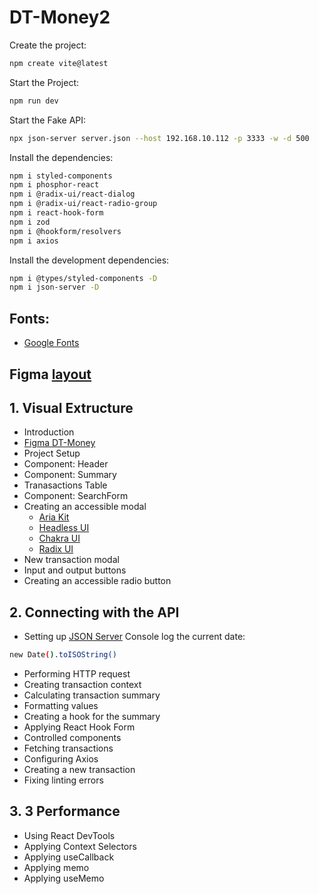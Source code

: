 # DT-Money2

Create the project:
```sh
npm create vite@latest
```

Start the Project:
```sh
npm run dev
```

Start the Fake API:
```sh
npx json-server server.json --host 192.168.10.112 -p 3333 -w -d 500
```

Install the dependencies:
```sh
npm i styled-components
npm i phosphor-react
npm i @radix-ui/react-dialog
npm i @radix-ui/react-radio-group
npm i react-hook-form
npm i zod
npm i @hookform/resolvers
npm i axios
```

Install the development dependencies:
```sh
npm i @types/styled-components -D
npm i json-server -D
```

## Fonts:

- [Google Fonts](https://fonts.google.com/specimen/Roboto)

## Figma [layout](https://www.figma.com/file/b4wyt35ucnvrRNIYUgQOeI/DT-Money?type=design&node-id=0-1&t=PI8QbbHvEietFlGN-0)

## 1. Visual Extructure

 - Introduction
 - [Figma DT-Money](https://www.figma.com/file/b4wyt35ucnvrRNIYUgQOeI/DT-Money?type=design&node-id=0-1&t=PI8QbbHvEietFlGN-0)
 - Project Setup
 - Component: Header
 - Component: Summary
 - Tranasactions Table
 - Component: SearchForm
 - Creating an accessible modal
   - [Aria Kit](https://github.com/ariakit/ariakit)
   - [Headless UI](https://headlessui.com/)
   - [Chakra UI](https://chakra-ui.com/)
   - [Radix UI](https://www.radix-ui.com/)
 - New transaction modal
 - Input and output buttons
 - Creating an accessible radio button

## 2. Connecting with the API

- Setting up [JSON Server](https://github.com/typicode/json-server)
 Console log the current date:
```sh
new Date().toISOString()
```

- Performing HTTP request
- Creating transaction context
- Calculating transaction summary
- Formatting values
- Creating a hook for the summary
- Applying React Hook Form
- Controlled components
- Fetching transactions
- Configuring Axios
- Creating a new transaction
- Fixing linting errors

## 3. 3 Performance

- Using React DevTools
- Applying Context Selectors
- Applying useCallback
- Applying memo
- Applying useMemo